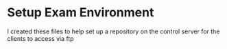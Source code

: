 # Setup Exam Environment

I created these files to help set up a repository on the control server for the clients to access via ftp
